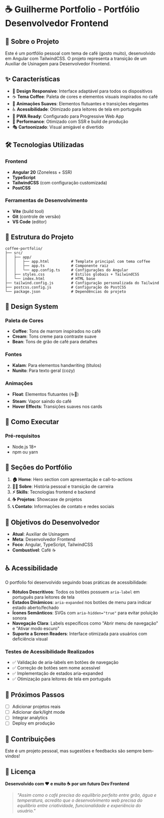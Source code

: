 # ☕ Guilherme Portfolio - Portfólio Desenvolvedor Frontend 

## 🎯 Sobre o Projeto

Este é um portfólio pessoal com tema de café (gosto muito), desenvolvido em Angular com TailwindCSS. O projeto representa a transição de um Auxiliar de Usinagem para Desenvolvedor Frontend.

## ✨ Características

- 🎨 **Design Responsivo**: Interface adaptável para todos os dispositivos
- ☕ **Tema Coffee**: Paleta de cores e elementos visuais inspirados no café
- 🌟 **Animações Suaves**: Elementos flutuantes e transições elegantes
- ♿ **Acessibilidade**: Otimizado para leitores de tela em português
- 📱 **PWA Ready**: Configurado para Progressive Web App
- 🚀 **Performance**: Otimizado com SSR e build de produção
- 🎭 **Cartoonizado**: Visual amigável e divertido

## 🛠️ Tecnologias Utilizadas

### Frontend
- **Angular 20** (Zoneless + SSR)
- **TypeScript**
- **TailwindCSS** (com configuração customizada)
- **PostCSS**

### Ferramentas de Desenvolvimento
- **Vite** (build tool)
- **Git** (controle de versão)
- **VS Code** (editor)

## 📁 Estrutura do Projeto

```
coffee-portfolio/
├── src/
│   ├── app/
│   │   ├── app.html          # Template principal com tema coffee
│   │   ├── app.ts            # Componente raiz
│   │   └── app.config.ts     # Configurações do Angular
│   ├── styles.css            # Estilos globais + TailwindCSS
│   └── index.html            # HTML base
├── tailwind.config.js        # Configuração personalizada do Tailwind
├── postcss.config.js         # Configuração do PostCSS
└── package.json              # Dependências do projeto
```

## 🎨 Design System

### Paleta de Cores
- **Coffee**: Tons de marrom inspirados no café
- **Cream**: Tons creme para contraste suave  
- **Bean**: Tons de grão de café para detalhes

### Fontes
- **Kalam**: Para elementos handwriting (títulos)
- **Nunito**: Para texto geral (cozy)

### Animações
- **Float**: Elementos flutuantes (☕🫘)
- **Steam**: Vapor saindo do café
- **Hover Effects**: Transições suaves nos cards

## 🚀 Como Executar

### Pré-requisitos
- Node.js 18+
- npm ou yarn


## 📱 Seções do Portfólio

1. **🏠 Home**: Hero section com apresentação e call-to-actions
2. **👨‍💻 Sobre**: História pessoal e transição de carreira
3. **⚡ Skills**: Tecnologias frontend e backend
4. **☕ Projetos**: Showcase de projetos 
5. **📞 Contato**: Informações de contato e redes sociais

## 🎯 Objetivos do Desenvolvedor

- **Atual**: Auxiliar de Usinagem
- **Meta**: Desenvolvedor Frontend
- **Foco**: Angular, TypeScript, TailwindCSS
- **Combustível**: Café ☕

## ♿ Acessibilidade

O portfolio foi desenvolvido seguindo boas práticas de acessibilidade:

- **Rótulos Descritivos**: Todos os botões possuem `aria-label` em português para leitores de tela
- **Estados Dinâmicos**: `aria-expanded` nos botões de menu para indicar estado aberto/fechado
- **Ícones Semânticos**: SVGs com `aria-hidden="true"` para evitar poluição sonora
- **Navegação Clara**: Labels específicos como "Abrir menu de navegação" e "Ativar modo escuro"
- **Suporte a Screen Readers**: Interface otimizada para usuários com deficiência visual

### Testes de Acessibilidade Realizados
- ✅ Validação de aria-labels em botões de navegação
- ✅ Correção de botões sem nome acessível
- ✅ Implementação de estados aria-expanded
- ✅ Otimização para leitores de tela em português

## 📝 Próximos Passos

- [ ] Adicionar projetos reais
- [ ] Adicionar dark/light mode
- [ ] Integrar analytics
- [ ] Deploy em produção

## 🤝 Contribuições

Este é um projeto pessoal, mas sugestões e feedbacks são sempre bem-vindos!

## 📄 Licença




**Desenvolvido com ❤️ e muito ☕ por um futuro Dev Frontend**

> *"Assim como o café precisa do equilíbrio perfeito entre grão, água e temperatura, acredito que o desenvolvimento web precisa do equilíbrio entre criatividade, funcionalidade e experiência do usuário."*
